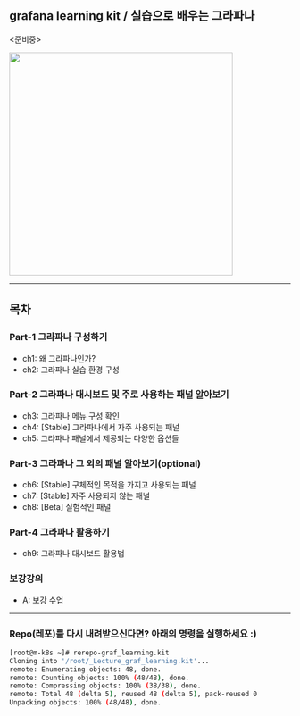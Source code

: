 ## grafana learning kit / 실습으로 배우는 그라파나
<준비중>

<a href="https://inf.run/2qXU">
<img src="https://cdn.inflearn.com/public/courses/329716/cover/2d0d5aa7-bca8-4ba0-ab80-cf4f33b47fef/329716-eng.png" width="400">
</a>


***
## 목차
### Part-1 그라파나 구성하기
- ch1: 왜 그라파나인가?
- ch2: 그라파나 실습 환경 구성 
### Part-2 그라파나 대시보드 및 주로 사용하는 패널 알아보기
- ch3: 그라파나 메뉴 구성 확인 
- ch4: [Stable] 그라파나에서 자주 사용되는 패널 
- ch5: 그라파나 패널에서 제공되는 다양한 옵션들
### Part-3 그라파나 그 외의 패널 알아보기(optional)
- ch6: [Stable] 구체적인 목적을 가지고 사용되는 패널
- ch7: [Stable] 자주 사용되지 않는 패널
- ch8: [Beta] 실험적인 패널
### Part-4 그라파나 활용하기 
- ch9: 그라파나 대시보드 활용법

### 보강강의 
- A: 보강 수업 

***
### Repo(레포)를 다시 내려받으신다면? 아래의 명령을 실행하세요 :) 
```bash 
[root@m-k8s ~]# rerepo-graf_learning.kit
Cloning into '/root/_Lecture_graf_learning.kit'...
remote: Enumerating objects: 48, done.
remote: Counting objects: 100% (48/48), done.
remote: Compressing objects: 100% (38/38), done.
remote: Total 48 (delta 5), reused 48 (delta 5), pack-reused 0
Unpacking objects: 100% (48/48), done.
```

